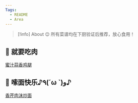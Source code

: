 ```yaml
---
Tags:
  - README
  - Area
---
```


> [!info] About
> 😉 所有菜谱均在下厨验证后推荐，放心食用！

## 🥩 就要吃肉

[蜜汁蒜香鸡腿](蜜汁蒜香鸡腿.md)

## 🍜 嗦面快乐♪٩(´ω `)و♪

[香芹肉沫炒面](香芹肉沫炒面.md)

